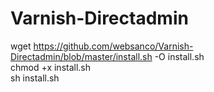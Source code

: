 # Varnish-Directadmin

wget https://github.com/websanco/Varnish-Directadmin/blob/master/install.sh -O install.sh  
chmod +x install.sh  
sh install.sh  
 
